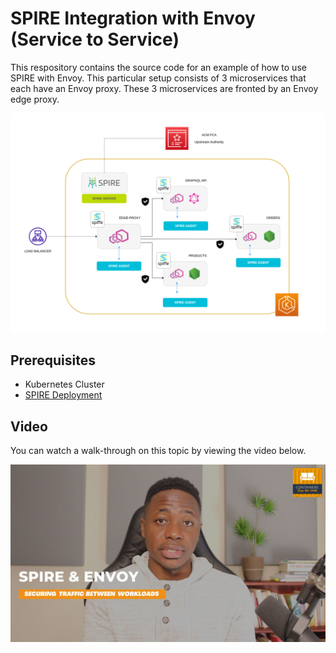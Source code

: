 # SPIRE Integration with Envoy (Service to Service)

This respository contains the source code for an example of how to use SPIRE with Envoy. This particular setup consists of 3 microservices that each have an Envoy proxy. These 3 microservices are fronted by an Envoy edge proxy. 

![Alt text](./tech-arch-diagram.png?raw=true "Architecture Diagram for SPIRE and Envoy Deployment in Amazon EKS")

## Prerequisites
* Kubernetes Cluster
* [SPIRE Deployment](https://spiffe.io/docs/latest/try/getting-started-k8s/)

## Video
You can watch a walk-through on this topic by viewing the video below. 

[![Alt text](./video-thumbnail.jpg?raw=true "Video Thumbnail")](https://youtu.be/7qANSe9ajbE)
